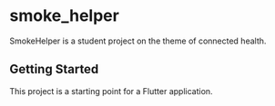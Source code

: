 # smoke_helper

SmokeHelper is a student project on the theme of connected health. 

## Getting Started

This project is a starting point for a Flutter application.
